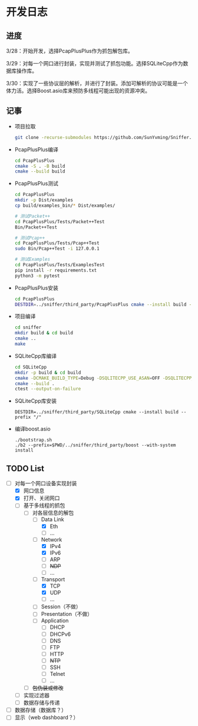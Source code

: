 # 开发日志

## 进度

3/28：开始开发，选择PcapPlusPlus作为抓包解包库。

3/29：对每一个网口进行封装，实现并测试了抓包功能。选择SQLiteCpp作为数据库操作库。

3/30：实现了一些协议层的解析，并进行了封装。添加可解析的协议可能是一个体力活。选择Boost.asio库来预防多线程可能出现的资源冲突。

## 记事

- 项目拉取

  ```bash
  git clone -recurse-submodules https://github.com/SunYvming/Sniffer.git
  ```

- PcapPlusPlus编译

  ```bash
  cd PcapPlusPlus
  cmake -S . -B build
  cmake --build build
  ```

- PcapPlusPlus测试

  ```bash
  cd PcapPlusPlus
  mkdir -p Dist/examples
  cp build/examples_bin/* Dist/examples/
  
  # 测试Packet++
  cd PcapPlusPlus/Tests/Packet++Test
  Bin/Packet++Test
  
  # 测试Pcap++
  cd PcapPlusPlus/Tests/Pcap++Test
  sudo Bin/Pcap++Test -i 127.0.0.1
  
  # 测试Examples
  cd PcapPlusPlus/Tests/ExamplesTest
  pip install -r requirements.txt
  python3 -m pytest
  ```

- PcapPlusPlus安装

  ```bash
  cd PcapPlusPlus
  DESTDIR=../sniffer/third_party/PcapPlusPlus cmake --install build --prefix "/"
  ```

- 项目编译

  ```bash
  cd sniffer
  mkdir build & cd build
  cmake ..
  make
  ```

- SQLiteCpp库编译

  ```bash
  cd SQLiteCpp
  mkdir -p build & cd build
  cmake -DCMAKE_BUILD_TYPE=Debug -DSQLITECPP_USE_ASAN=OFF -DSQLITECPP_USE_GCOV=OFF -DSQLITECPP_BUILD_EXAMPLES=ON -DSQLITECPP_BUILD_TESTS=ON ..
  cmake --build .
  ctest --output-on-failure
  ```

- SQLiteCpp库安装

  ```
  DESTDIR=../sniffer/third_party/SQLiteCpp cmake --install build --prefix "/"
  ```

- 编译boost.asio

  ```
  ./bootstrap.sh
  ./b2 --prefix=$PWD/../sniffer/third_party/boost --with-system install
  ```

  

## TODO List

- [ ] 对每一个网口设备实现封装
  - [x] 网口信息
  - [x] 打开、关闭网口
  - [ ] 基于多线程的抓包
    - [ ] 对各层信息的解包
      - [ ] Data Link
        - [x] Eth
        - [ ] ...
      - [ ] Network
        - [x] IPv4
        - [x] IPv6
        - [ ] ARP
        - [ ] ~~NDP~~
        - [ ] ...
      - [ ] Transport
        - [x] TCP
        - [x] UDP
        - [ ] ...
      - [ ] Session（不做）
      - [ ] Presentation（不做）
      - [ ] Application
        - [ ] DHCP
        - [ ] DHCPv6
        - [ ] DNS
        - [ ] FTP
        - [ ] HTTP
        - [ ] ~~NTP~~
        - [ ] SSH
        - [ ] Telnet
        - [ ] ...
    - [ ] ~~包伪装或修改~~
  - [ ] 实现过滤器
  - [ ] 数据存储与传递
- [ ] 数据存储（数据库？）
- [ ] 显示（web dashboard？）